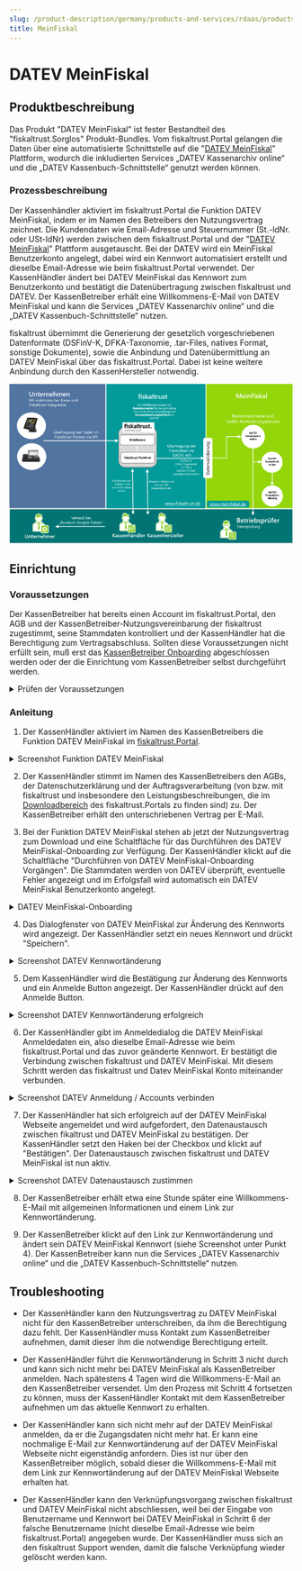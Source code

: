 ```yaml
---
slug: /product-description/germany/products-and-services/rdaas/products/meinfiskal
title: MeinFiskal
---
```

# DATEV MeinFiskal

## Produktbeschreibung

Das Produkt "DATEV MeinFiskal" ist fester Bestandteil des "fiskaltrust.Sorglos" Produkt-Bundles. Vom fiskaltrust.Portal gelangen die Daten über eine automatisierte Schnittstelle auf die "[DATEV  MeinFiskal](https://www.meinfiskal.de/)" Plattform, wodurch die inkludierten Services „DATEV Kassenarchiv online“ und die „DATEV Kassenbuch-Schnittstelle“ genutzt werden können.

### Prozessbeschreibung

Der Kassenhändler aktiviert im fiskaltrust.Portal die Funktion DATEV MeinFiskal, indem er im Namen des Betreibers den Nutzungsvertrag zeichnet.
Die Kundendaten wie Email-Adresse und Steuernummer (St.-ldNr. oder USt-ldNr) werden zwischen dem fiskaltrust.Portal und der "[DATEV  MeinFiskal](https://www.meinfiskal.de/)" Plattform ausgetauscht. Bei der DATEV wird ein MeinFiskal Benutzerkonto angelegt, dabei wird ein Kennwort automatisiert erstellt und dieselbe Email-Adresse wie beim fiskaltrust.Portal verwendet. 
Der KassenHändler ändert bei DATEV MeinFiskal das Kennwort zum Benutzerkonto und bestätigt die Datenübertragung zwischen fiskaltrust und DATEV. Der KassenBetreiber erhält eine Willkommens-E-Mail von DATEV MeinFiskal und kann die Services „DATEV Kassenarchiv online“ und die „DATEV Kassenbuch-Schnittstelle“ nutzen.

fiskaltrust übernimmt die Generierung der gesetzlich vorgeschriebenen Datenformate (DSFinV-K, DFKA-Taxonomie, .tar-Files, natives Format, sonstige Dokumente), sowie die Anbindung und Datenübermittlung an DATEV MeinFiskal über das fiskaltrust.Portal. Dabei ist keine weitere Anbindung durch den KassenHersteller notwendig.

![MeinFiskal_Prozess](../media/meinFiskal_Schnittstellen.png)

## Einrichtung

### Voraussetzungen

Der KassenBetreiber hat bereits einen Account im fiskaltrust.Portal, den AGB und der KassenBetreiber-Nutzungsvereinbarung der fiskaltrust zugestimmt, seine Stammdaten kontrolliert und der KassenHändler hat die Berechtigung zum Vertragsabschluss. Sollten diese Voraussetzungen nicht erfüllt sein, muß erst das [KassenBetreiber Onboarding](https://docs.fiskaltrust.cloud/docs/posdealers/rollout-doc/invitation-management) abgeschlossen werden oder der die Einrichtung vom KassenBetreiber selbst durchgeführt werden.

<details>
  <summary>Prüfen der Voraussetzungen</summary>  


  1. Berechtigung Vertragsabschluss
    * Melden Sie Sich als KassenHändler im fiskaltrust.Portal an. 
    * Wechseln Sie zu PosOperator -> Übersicht. 
    * Geben Sie ggf. Filterkriterien ein, um die Suchergebnisse einzugrenzen und wählen Sie Suchen. 
    * Prüfen Sie mit dem Symbol bei Berechtigungen, ob ein Vertragsabschluss aktiv ist.
    * Wenn das Recht nicht aktiv ist, kontaktieren sie den KassenBetreiber, damit er Ihnen die Berechtigung erteilt.
    * Mit "OK" schließen Sie das Dialogfenster. 
  2. Stammdaten
    * Wählen Sie bei Name den Link und wechseln Sie zum Account des Kassenbetreibers.
    * Wählen Sie Firma -> Stammdaten.
    * Kontrollieren Sie, ob jedes Pflichtfeld wie Name* oder Adresse* ausgefüllt ist. 
    * Prüfen Sie auch, ob vor oder nach den Angaben keine Leerstellen eingegeben wurden. 
    * Kontrollieren Sie, ob entweder mit St.-ldNr. oder mit USt-ldNr. eine Gültigkeitsprüfung erfolgreich durchgeführt werden kann.
    * Sichern Sie Ihre Eingaben mit "Speichern". 

</details>

### Anleitung

1. Der KassenHändler aktiviert im Namen des KassenBetreibers die Funktion DATEV MeinFiskal im [fiskaltrust.Portal](https://portal-sandbox.fiskaltrust.de/AccountProfile).

  <details>
  <summary>Screenshot Funktion DATEV MeinFiskal</summary>  

  ![Rolle_Datev_MeinFiskal](../media/Rolle_Datev_MeinFiskal.png)

  </details>


2. Der KassenHändler stimmt im Namen des KassenBetreibers den AGBs, der Datenschutzerklärung und der Auftragsverarbeitung (von bzw. mit fiskaltrust und insbesondere den Leistungsbeschreibungen, die im [Downloadbereich](https://portal.fiskaltrust.de/AccountProfile/Download) des fiskaltrust.Portals zu finden sind) zu. Der KassenBetreiber erhält den unterschriebenen Vertrag per E-Mail.

3. Bei der Funktion DATEV MeinFiskal stehen ab jetzt der Nutzungsvertrag zum Download und eine Schaltfläche für das Durchführen des DATEV MeinFiskal-Onboarding zur Verfügung. Der KassenHändler klickt auf die Schaltfläche "Durchführen von DATEV MeinFiskal-Onboarding Vorgängen". Die Stammdaten werden von DATEV überprüft, eventuelle Fehler angezeigt und im Erfolgsfall wird automatisch ein DATEV MeinFiskal Benutzerkonto angelegt.

  <details>
  <summary>DATEV MeinFiskal-Onboarding </summary>  

  ![Rolle_Datev_MeinFiskal](../media/DATEV_Onboarding.png)

  </details>

4. Das Dialogfenster von DATEV MeinFiskal zur Änderung des Kennworts wird angezeigt. Der KassenHändler setzt ein neues Kennwort und drückt "Speichern".

  <details>
  <summary>Screenshot DATEV Kennwortänderung</summary>  

  ![DATEV_Passwort_ändern](../media/DATEV_PW_Change_Dialog.png)

  </details>

5. Dem KassenHändler wird die Bestätigung zur Änderung des Kennworts und ein Anmelde Button angezeigt. Der KassenHändler drückt auf den Anmelde Button.

  <details>
  <summary>Screenshot DATEV Kennwortänderung erfolgreich</summary>  

  ![DATEV_Passwort_erfolgreich](../media/DATEV_PW_Change_Success.png)

  </details>

6. Der KassenHändler gibt im Anmeldedialog die DATEV MeinFiskal Anmeldedaten ein, also dieselbe Email-Adresse wie beim fiskaltrust.Portal und das zuvor geänderte Kennwort. Er bestätigt die Verbindung zwischen fiskaltrust und DATEV MeinFiskal. Mit diesem Schritt werden das fiskaltrust und Datev MeinFiskal Konto miteinander verbunden. 

  <details>
  <summary>Screenshot DATEV Anmeldung / Accounts verbinden</summary>  

  ![DATEV_Consent](../media/DATEV_Login_Dialog.png)

  </details>

7. Der KassenHändler hat sich erfolgreich auf der DATEV MeinFiskal Webseite angemeldet und wird aufgefordert, den Datenaustausch zwischen fikaltrust und DATEV MeinFiskal zu bestätigen. Der KassenHändler setzt den Haken bei der Checkbox und klickt auf "Bestätigen". Der Datenaustausch zwischen fiskaltrust und DATEV MeinFiskal ist nun aktiv. 

  <details>
  <summary>Screenshot DATEV Datenaustausch zustimmen</summary>  

  ![DATEV_Approval](../media/DATEV_Data_exchange.png)

  </details>


8. Der KassenBetreiber erhält etwa eine Stunde später eine Willkommens-E-Mail mit allgemeinen Informationen und einem Link zur Kennwortänderung.

9. Der KassenBetreiber klickt auf den Link zur Kennwortänderung und ändert sein DATEV MeinFiskal Kennwort (siehe Screenshot unter Punkt 4). 
Der KassenBetreiber kann nun die Services „DATEV Kassenarchiv online“ und die „DATEV Kassenbuch-Schnittstelle“ nutzen.

## Troubleshooting

- Der KassenHändler kann den Nutzungsvertrag zu DATEV MeinFiskal nicht für den KassenBetreiber unterschreiben, da ihm die Berechtigung dazu fehlt. Der KassenHändler muss Kontakt zum KassenBetreiber aufnehmen, damit dieser ihm die notwendige Berechtigung erteilt.

- Der KassenHändler führt die Kennwortänderung in Schritt 3 nicht durch und kann sich nicht mehr bei DATEV MeinFiskal als KassenBetreiber anmelden. Nach spätestens 4 Tagen wird die Willkommens-E-Mail an den KassenBetreiber versendet. Um den Prozess mit Schritt 4 fortsetzen zu können, muss der KassenHändler Kontakt mit dem KassenBetreiber aufnehmen um das aktuelle Kennwort zu erhalten.

- Der KassenHändler kann sich nicht mehr auf der DATEV MeinFiskal anmelden, da er die Zugangsdaten nicht mehr hat. Er kann eine nochmalige E-Mail zur Kennwortänderung auf der DATEV MeinFiskal Webseite nicht eigenständig anfordern. Dies ist nur über den KassenBetreiber möglich, sobald dieser die Willkommens-E-Mail mit dem Link zur Kennwortänderung auf der DATEV MeinFiskal Webseite erhalten hat.

- Der KassenHändler kann den Verknüpfungsvorgang zwischen fiskaltrust und DATEV MeinFiskal nicht abschliessen, weil bei der Eingabe von Benutzername und Kennwort bei DATEV MeinFiskal in Schritt 6 der falsche Benutzername (nicht dieselbe Email-Adresse wie beim fiskaltrust.Portal) angegeben wurde. Der KassenHändler muss sich an den fiskaltrust Support wenden, damit die falsche Verknüpfung wieder gelöscht werden kann.
